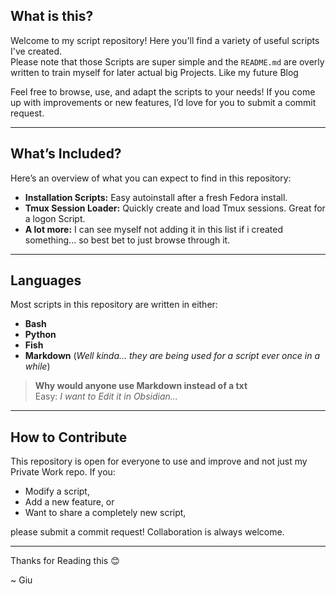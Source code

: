 ## What is this?

Welcome to my script repository! Here you'll find a variety of useful scripts I've created.  
Please note that those Scripts are super simple and the `README.md` are overly written to train myself for later actual big Projects. Like my future Blog

Feel free to browse, use, and adapt the scripts to your needs! If you come up with improvements or new features, I’d love for you to submit a commit request.

---

## What’s Included?

Here’s an overview of what you can expect to find in this repository:  

- **Installation Scripts:** Easy autoinstall after a fresh Fedora install.
- **Tmux Session Loader:** Quickly create and load Tmux sessions. Great for a logon Script.  
- **A lot more:** I can see myself not adding it in this list if i created something... so best bet to just browse through it.

---

## Languages

Most scripts in this repository are written in either:  
- **Bash**
- **Python**
- **Fish**
- **Markdown** (_Well kinda... they are being used for a script ever once in a while_)

> **Why would anyone use Markdown instead of a txt**  
> Easy: *I want to Edit it in Obsidian...*

---

## How to Contribute

This repository is open for everyone to use and improve and not just my Private Work repo. If you:  
- Modify a script,  
- Add a new feature, or  
- Want to share a completely new script,  

please submit a commit request! Collaboration is always welcome.

---

Thanks for Reading this 😊  

~ Giu
